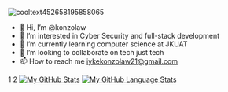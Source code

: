![cooltext452658195858065](https://github.com/konzolaw/konzolaw/assets/125367223/bf906657-45b3-4b24-ac75-4f2a881ae807)

- 👋 Hi, I’m @konzolaw
- 👀 I’m interested in Cyber Security and full-stack development
-  🌱 I’m currently learning computer science at JKUAT
- 💞️ I’m looking to collaborate on tech just tech
- 📫 How to reach me iykekonzolaw21@gmail.com



1
2
[![My GitHub Stats](https://github-readme-stats.vercel.app/api/?username=Konzolaw&count_private=true&theme=tokyonight&showicons=true)]()
[![My GitHub Language Stats](https://github-readme-stats.vercel.app/api/top-langs/?username=Konzolaw&langs_count=5&theme=tokyonight)]()
<!---
konzolaw/konzolaw is a ✨ special ✨ repository because its `README.md` (this file) appears on your GitHub profile.
You can click the Preview link to take a look at your changes.
--->
